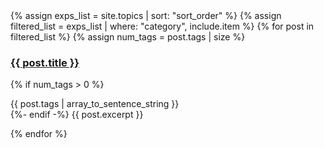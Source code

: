 <div>
{% assign exps_list = site.topics | sort: "sort_order" %}
{% assign filtered_list = exps_list | where: "category", include.item %}
{% for post in filtered_list %}
  {% assign num_tags = post.tags | size %}
  <h3>
    <a href="{{ post.url }}">{{ post.title }}</a>
  </h3>
  <p>
    {% if num_tags > 0 %}
      <div class="tag-list">{{ post.tags | array_to_sentence_string }}</div>
    {%- endif -%}
    {{ post.excerpt }}
  </p>
{% endfor %}
</div>
